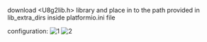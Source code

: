 download <U8g2lib.h> library and place in to the path provided in lib_extra_dirs inside platformio.ini file

configuration:
![1](https://github.com/user-attachments/assets/3c31f73e-68d0-4c2a-9f36-bd1a466ed4ef)
![2](https://github.com/user-attachments/assets/0b4130d2-6be4-417e-aa69-5782fb948f10)
